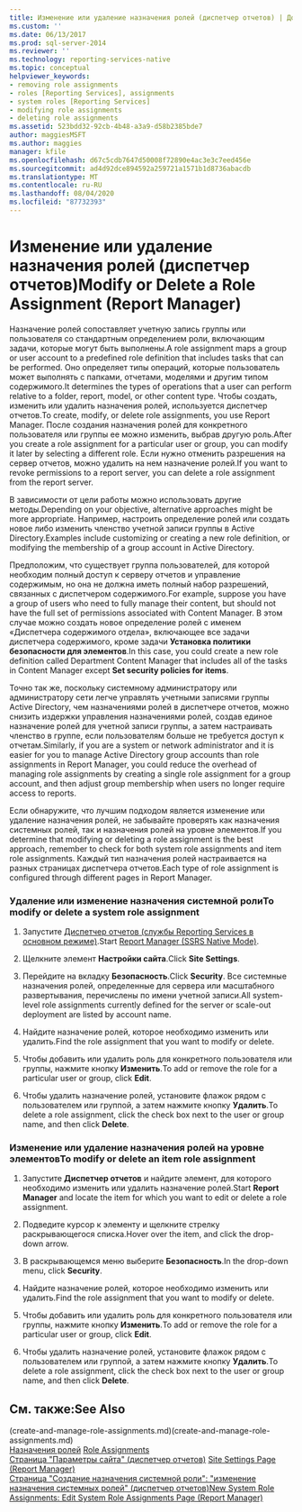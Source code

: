 ```yaml
---
title: Изменение или удаление назначения ролей (диспетчер отчетов) | Документы Майкрософт
ms.custom: ''
ms.date: 06/13/2017
ms.prod: sql-server-2014
ms.reviewer: ''
ms.technology: reporting-services-native
ms.topic: conceptual
helpviewer_keywords:
- removing role assignments
- roles [Reporting Services], assignments
- system roles [Reporting Services]
- modifying role assignments
- deleting role assignments
ms.assetid: 523bdd32-92cb-4b48-a3a9-d58b2385bde7
author: maggiesMSFT
ms.author: maggies
manager: kfile
ms.openlocfilehash: d67c5cdb7647d50008f72890e4ac3e3c7eed456e
ms.sourcegitcommit: ad4d92dce894592a259721a1571b1d8736abacdb
ms.translationtype: MT
ms.contentlocale: ru-RU
ms.lasthandoff: 08/04/2020
ms.locfileid: "87732393"
---
```

# <a name="modify-or-delete-a-role-assignment-report-manager"></a><span data-ttu-id="d6bb1-102">Изменение или удаление назначения ролей (диспетчер отчетов)</span><span class="sxs-lookup"><span data-stu-id="d6bb1-102">Modify or Delete a Role Assignment (Report Manager)</span></span>
  <span data-ttu-id="d6bb1-103">Назначение ролей сопоставляет учетную запись группы или пользователя со стандартным определением роли, включающим задачи, которые могут быть выполнены.</span><span class="sxs-lookup"><span data-stu-id="d6bb1-103">A role assignment maps a group or user account to a predefined role definition that includes tasks that can be performed.</span></span> <span data-ttu-id="d6bb1-104">Оно определяет типы операций, которые пользователь может выполнять с папками, отчетами, моделями и другим типом содержимого.</span><span class="sxs-lookup"><span data-stu-id="d6bb1-104">It determines the types of operations that a user can perform relative to a folder, report, model, or other content type.</span></span> <span data-ttu-id="d6bb1-105">Чтобы создать, изменить или удалить назначения ролей, используется диспетчер отчетов.</span><span class="sxs-lookup"><span data-stu-id="d6bb1-105">To create, modify, or delete role assignments, you use Report Manager.</span></span> <span data-ttu-id="d6bb1-106">После создания назначения ролей для конкретного пользователя или группы ее можно изменить, выбрав другую роль.</span><span class="sxs-lookup"><span data-stu-id="d6bb1-106">After you create a role assignment for a particular user or group, you can modify it later by selecting a different role.</span></span> <span data-ttu-id="d6bb1-107">Если нужно отменить разрешения на сервер отчетов, можно удалить на нем назначение ролей.</span><span class="sxs-lookup"><span data-stu-id="d6bb1-107">If you want to revoke permissions to a report server, you can delete a role assignment from the report server.</span></span>  
  
 <span data-ttu-id="d6bb1-108">В зависимости от цели работы можно использовать другие методы.</span><span class="sxs-lookup"><span data-stu-id="d6bb1-108">Depending on your objective, alternative approaches might be more appropriate.</span></span> <span data-ttu-id="d6bb1-109">Например, настроить определение ролей или создать новое либо изменить членство учетной записи группы в Active Directory.</span><span class="sxs-lookup"><span data-stu-id="d6bb1-109">Examples include customizing or creating a new role definition, or modifying the membership of a group account in Active Directory.</span></span>  
  
 <span data-ttu-id="d6bb1-110">Предположим, что существует группа пользователей, для которой необходим полный доступ к серверу отчетов и управление содержимым, но она не должна иметь полный набор разрешений, связанных с диспетчером содержимого.</span><span class="sxs-lookup"><span data-stu-id="d6bb1-110">For example, suppose you have a group of users who need to fully manage their content, but should not have the full set of permissions associated with Content Manager.</span></span> <span data-ttu-id="d6bb1-111">В этом случае можно создать новое определение ролей с именем «Диспетчера содержимого отдела», включающее все задачи диспетчера содержимого, кроме задачи **Установка политики безопасности для элементов**.</span><span class="sxs-lookup"><span data-stu-id="d6bb1-111">In this case, you could create a new role definition called Department Content Manager that includes all of the tasks in Content Manager except **Set security policies for items**.</span></span>  
  
 <span data-ttu-id="d6bb1-112">Точно так же, поскольку системному администратору или администратору сети легче управлять учетными записями группы Active Directory, чем назначениями ролей в диспетчере отчетов, можно снизить издержки управления назначениями ролей, создав единое назначение ролей для учетной записи группы, а затем настраивать членство в группе, если пользователям больше не требуется доступ к отчетам.</span><span class="sxs-lookup"><span data-stu-id="d6bb1-112">Similarly, if you are a system or network administrator and it is easier for you to manage Active Directory group accounts than role assignments in Report Manager, you could reduce the overhead of managing role assignments by creating a single role assignment for a group account, and then adjust group membership when users no longer require access to reports.</span></span>  
  
 <span data-ttu-id="d6bb1-113">Если обнаружите, что лучшим подходом является изменение или удаление назначения ролей, не забывайте проверять как назначения системных ролей, так и назначения ролей на уровне элементов.</span><span class="sxs-lookup"><span data-stu-id="d6bb1-113">If you determine that modifying or deleting a role assignment is the best approach, remember to check for both system role assignments and item role assignments.</span></span> <span data-ttu-id="d6bb1-114">Каждый тип назначения ролей настраивается на разных страницах диспетчера отчетов.</span><span class="sxs-lookup"><span data-stu-id="d6bb1-114">Each type of role assignment is configured through different pages in Report Manager.</span></span>  
  
### <a name="to-modify-or-delete-a-system-role-assignment"></a><span data-ttu-id="d6bb1-115">Удаление или изменение назначения системной роли</span><span class="sxs-lookup"><span data-stu-id="d6bb1-115">To modify or delete a system role assignment</span></span>  
  
1.  <span data-ttu-id="d6bb1-116">Запустите [Диспетчер отчетов (службы Reporting Services в основном режиме)](../report-manager-ssrs-native-mode.md).</span><span class="sxs-lookup"><span data-stu-id="d6bb1-116">Start [Report Manager  &#40;SSRS Native Mode&#41;](../report-manager-ssrs-native-mode.md).</span></span>  
  
2.  <span data-ttu-id="d6bb1-117">Щелкните элемент **Настройки сайта**.</span><span class="sxs-lookup"><span data-stu-id="d6bb1-117">Click **Site Settings**.</span></span>  
  
3.  <span data-ttu-id="d6bb1-118">Перейдите на вкладку **Безопасность**.</span><span class="sxs-lookup"><span data-stu-id="d6bb1-118">Click **Security**.</span></span> <span data-ttu-id="d6bb1-119">Все системные назначения ролей, определенные для сервера или масштабного развертывания, перечислены по имени учетной записи.</span><span class="sxs-lookup"><span data-stu-id="d6bb1-119">All system-level role assignments currently defined for the server or scale-out deployment are listed by account name.</span></span>  
  
4.  <span data-ttu-id="d6bb1-120">Найдите назначение ролей, которое необходимо изменить или удалить.</span><span class="sxs-lookup"><span data-stu-id="d6bb1-120">Find the role assignment that you want to modify or delete.</span></span>  
  
5.  <span data-ttu-id="d6bb1-121">Чтобы добавить или удалить роль для конкретного пользователя или группы, нажмите кнопку **Изменить**.</span><span class="sxs-lookup"><span data-stu-id="d6bb1-121">To add or remove the role for a particular user or group, click **Edit**.</span></span>  
  
6.  <span data-ttu-id="d6bb1-122">Чтобы удалить назначение ролей, установите флажок рядом с пользователем или группой, а затем нажмите кнопку **Удалить**.</span><span class="sxs-lookup"><span data-stu-id="d6bb1-122">To delete a role assignment, click the check box next to the user or group name, and then click **Delete**.</span></span>  
  
### <a name="to-modify-or-delete-an-item-role-assignment"></a><span data-ttu-id="d6bb1-123">Изменение или удаление назначения ролей на уровне элементов</span><span class="sxs-lookup"><span data-stu-id="d6bb1-123">To modify or delete an item role assignment</span></span>  
  
1.  <span data-ttu-id="d6bb1-124">Запустите **Диспетчер отчетов** и найдите элемент, для которого необходимо изменить или удалить назначение ролей.</span><span class="sxs-lookup"><span data-stu-id="d6bb1-124">Start **Report Manager** and locate the item for which you want to edit or delete a role assignment.</span></span>  
  
2.  <span data-ttu-id="d6bb1-125">Подведите курсор к элементу и щелкните стрелку раскрывающегося списка.</span><span class="sxs-lookup"><span data-stu-id="d6bb1-125">Hover over the item, and click the drop-down arrow.</span></span>  
  
3.  <span data-ttu-id="d6bb1-126">В раскрывающемся меню выберите **Безопасность**.</span><span class="sxs-lookup"><span data-stu-id="d6bb1-126">In the drop-down menu, click **Security**.</span></span>  
  
4.  <span data-ttu-id="d6bb1-127">Найдите назначение ролей, которое необходимо изменить или удалить.</span><span class="sxs-lookup"><span data-stu-id="d6bb1-127">Find the role assignment that you want to modify or delete.</span></span>  
  
5.  <span data-ttu-id="d6bb1-128">Чтобы добавить или удалить роль для конкретного пользователя или группы, нажмите кнопку **Изменить**.</span><span class="sxs-lookup"><span data-stu-id="d6bb1-128">To add or remove the role for a particular user or group, click **Edit**.</span></span>  
  
6.  <span data-ttu-id="d6bb1-129">Чтобы удалить назначение ролей, установите флажок рядом с пользователем или группой, а затем нажмите кнопку **Удалить**.</span><span class="sxs-lookup"><span data-stu-id="d6bb1-129">To delete a role assignment, click the check box next to the user or group name, and then click **Delete**.</span></span>  
  
## <a name="see-also"></a><span data-ttu-id="d6bb1-130">См. также:</span><span class="sxs-lookup"><span data-stu-id="d6bb1-130">See Also</span></span>  
 <span data-ttu-id="d6bb1-131">(create-and-manage-role-assignments.md)</span><span class="sxs-lookup"><span data-stu-id="d6bb1-131">(create-and-manage-role-assignments.md)</span></span>   
 <span data-ttu-id="d6bb1-132">[Назначения ролей](role-assignments.md) </span><span class="sxs-lookup"><span data-stu-id="d6bb1-132">[Role Assignments](role-assignments.md) </span></span>  
 <span data-ttu-id="d6bb1-133">[Страница "Параметры сайта" &#40;диспетчер отчетов&#41;](../site-settings-page-report-manager.md) </span><span class="sxs-lookup"><span data-stu-id="d6bb1-133">[Site Settings Page &#40;Report Manager&#41;](../site-settings-page-report-manager.md) </span></span>  
 [<span data-ttu-id="d6bb1-134">Страница "Создание назначения системной роли": "изменение назначения системных ролей" (диспетчер отчетов)</span><span class="sxs-lookup"><span data-stu-id="d6bb1-134">New System Role Assignments: Edit System Role Assignments Page &#40;Report Manager&#41;</span></span>](../new-system-role-assignments-edit-system-role-assignments-page-report-manager.md)  
  
  
